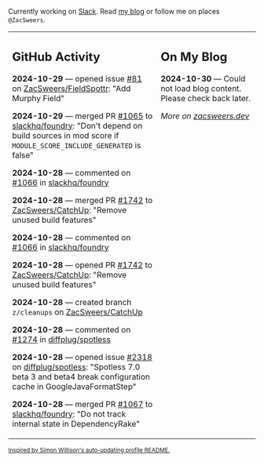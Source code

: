 Currently working on [Slack](https://slack.com/). Read [my blog](https://zacsweers.dev/) or follow me on places `@ZacSweers`.

<table><tr><td valign="top" width="60%">

## GitHub Activity
<!-- githubActivity starts -->
**2024-10-29** — opened issue [#81](https://github.com/ZacSweers/FieldSpottr/issues/81) on [ZacSweers/FieldSpottr](https://github.com/ZacSweers/FieldSpottr): "Add Murphy Field"

**2024-10-29** — merged PR [#1065](https://github.com/slackhq/foundry/pull/1065) to [slackhq/foundry](https://github.com/slackhq/foundry): "Don't depend on build sources in mod score if `MODULE_SCORE_INCLUDE_GENERATED` is false"

**2024-10-28** — commented on [#1066](https://github.com/slackhq/foundry/pull/1066#issuecomment-2442753317) in [slackhq/foundry](https://github.com/slackhq/foundry)

**2024-10-28** — merged PR [#1742](https://github.com/ZacSweers/CatchUp/pull/1742) to [ZacSweers/CatchUp](https://github.com/ZacSweers/CatchUp): "Remove unused build features"

**2024-10-28** — commented on [#1066](https://github.com/slackhq/foundry/pull/1066#issuecomment-2442404860) in [slackhq/foundry](https://github.com/slackhq/foundry)

**2024-10-28** — opened PR [#1742](https://github.com/ZacSweers/CatchUp/pull/1742) to [ZacSweers/CatchUp](https://github.com/ZacSweers/CatchUp): "Remove unused build features"

**2024-10-28** — created branch `z/cleanups` on [ZacSweers/CatchUp](https://github.com/ZacSweers/CatchUp)

**2024-10-28** — commented on [#1274](https://github.com/diffplug/spotless/issues/1274#issuecomment-2442261543) in [diffplug/spotless](https://github.com/diffplug/spotless)

**2024-10-28** — opened issue [#2318](https://github.com/diffplug/spotless/issues/2318) on [diffplug/spotless](https://github.com/diffplug/spotless): "Spotless 7.0 beta 3 and beta4 break configuration cache in GoogleJavaFormatStep"

**2024-10-28** — merged PR [#1067](https://github.com/slackhq/foundry/pull/1067) to [slackhq/foundry](https://github.com/slackhq/foundry): "Do not track internal state in DependencyRake"
<!-- githubActivity ends -->
</td><td valign="top" width="40%">

## On My Blog
<!-- blog starts -->
**2024-10-30** — Could not load blog content. Please check back later.
<!-- blog ends -->
_More on [zacsweers.dev](https://zacsweers.dev/)_
</td></tr></table>

<sub><a href="https://simonwillison.net/2020/Jul/10/self-updating-profile-readme/">Inspired by Simon Willison's auto-updating profile README.</a></sub>
